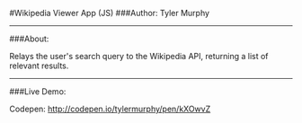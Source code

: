 #Wikipedia Viewer App (JS)
###Author: Tyler Murphy

---

###About:

Relays the user's search query to the Wikipedia API, returning a list of relevant results.

---

###Live Demo:

Codepen: http://codepen.io/tylermurphy/pen/kXOwvZ
